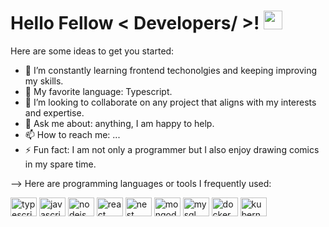 <p align="center">
</p>

<h1> Hello Fellow < Developers/ >! <img src = "https://raw.githubusercontent.com/MartinHeinz/MartinHeinz/master/wave.gif" width = 30px> </h1>
<p align='center'>
</p>

Here are some ideas to get you started:

- 🔭  I’m constantly learning frontend techonolgies and keeping improving my skills.
- 🌱 My favorite language: Typescript.
- 👯 I’m looking to collaborate on any project that aligns with my interests and expertise.
- 💬 Ask me about: anything, I am happy to help.
- 📫 How to reach me: ...
- ⚡ Fun fact: I am not only a programmer but I also enjoy drawing comics in my spare time.

-->
Here are programming languages or tools I frequently used:
<div>
  <img
    height="30"
    width="42"
    alt="typescript logo"
    src="https://cdn.jsdelivr.net/gh/devicons/devicon/icons/typescript/typescript-plain.svg"
  />
  <img
    height="30"
    width="42"
    alt="javascript logo"
    src="https://cdn.jsdelivr.net/gh/devicons/devicon@latest/icons/javascript/javascript-original.svg"
  />
  <img
    height="30"
    width="42"
    alt="nodejs logo"
    src="https://cdn.jsdelivr.net/gh/devicons/devicon@latest/icons/nodejs/nodejs-original.svg"     
  />
  <img
    height="30"
    width="42"
    alt="react logo"
    src="https://cdn.jsdelivr.net/gh/devicons/devicon/icons/react/react-original.svg"
  />
  <img
    height="30"
    width="42"
    alt="nest logo"
    src="https://cdn.jsdelivr.net/gh/devicons/devicon@latest/icons/nestjs/nestjs-original.svg"
  />
  <img
    height="30"
    width="42"
    alt="mongodb logo"
    src="https://cdn.jsdelivr.net/gh/devicons/devicon/icons/mongodb/mongodb-original.svg"
  />
  <img
    height="30"
    width="42"
    alt="mysql logo"
    src="https://cdn.jsdelivr.net/gh/devicons/devicon/icons/mysql/mysql-original.svg"
  />
  <img
    height="30"
    width="42"
    alt="docker logo"
    src="https://cdn.jsdelivr.net/gh/devicons/devicon/icons/docker/docker-original.svg"
  />
  <img
    height="30"
    width="42"
    alt="kubernetes logo"
    src="https://cdn.jsdelivr.net/gh/devicons/devicon@latest/icons/kubernetes/kubernetes-original.svg"
  />
</div>
